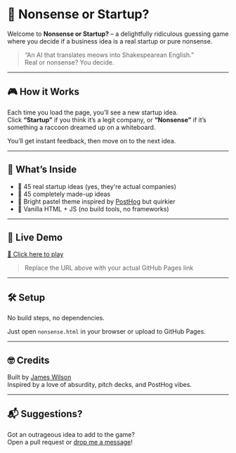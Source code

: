 # 🧠 Nonsense or Startup?

Welcome to **Nonsense or Startup?** – a delightfully ridiculous guessing game where you decide if a business idea is a real startup or pure nonsense.

> “An AI that translates meows into Shakespearean English.”  
> Real or nonsense? You decide.

---

## 🎮 How it Works

Each time you load the page, you’ll see a new startup idea.  
Click **“Startup”** if you think it’s a legit company, or **“Nonsense”** if it’s something a raccoon dreamed up on a whiteboard.

You’ll get instant feedback, then move on to the next idea.

---

## 🧪 What’s Inside

- 🧠 45 real startup ideas (yes, they're actual companies)
- 🤡 45 completely made-up ideas
- 🧁 Bright pastel theme inspired by [PostHog](https://posthog.com/) but quirkier
- 💅 Vanilla HTML + JS (no build tools, no frameworks)

---

## 🚀 Live Demo

[🔗 Click here to play](https://yourusername.github.io/your-repo-name/nonsense.html)

> Replace the URL above with your actual GitHub Pages link

---

## 🛠 Setup

No build steps, no dependencies.

Just open `nonsense.html` in your browser or upload to GitHub Pages.

---

## 🤓 Credits

Built by [James Wilson](https://github.com/jameswilsonlondon)  
Inspired by a love of absurdity, pitch decks, and PostHog vibes.

---

## 📬 Suggestions?

Got an outrageous idea to add to the game?  
Open a pull request or [drop me a message](mailto:your@email.com)!

